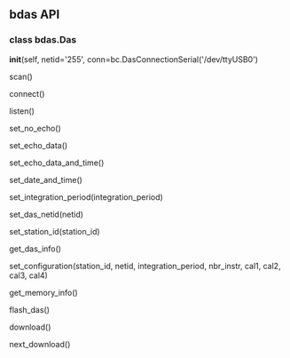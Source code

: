 ## bdas API

### class bdas.Das

__init__(self, netid='255', conn=bc.DasConnectionSerial('/dev/ttyUSB0')

scan()

connect()

listen()

set_no_echo()

set_echo_data()

set_echo_data_and_time()

set_date_and_time()

set_integration_period(integration_period)

set_das_netid(netid)

set_station_id(station_id)

get_das_info()

set_configuration(station_id, netid, integration_period, nbr_instr, cal1, cal2, cal3, cal4)

get_memory_info()

flash_das()

download()

next_download()








